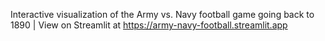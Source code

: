 Interactive visualization of the Army vs. Navy football game going back to 1890 | View on Streamlit at https://army-navy-football.streamlit.app
